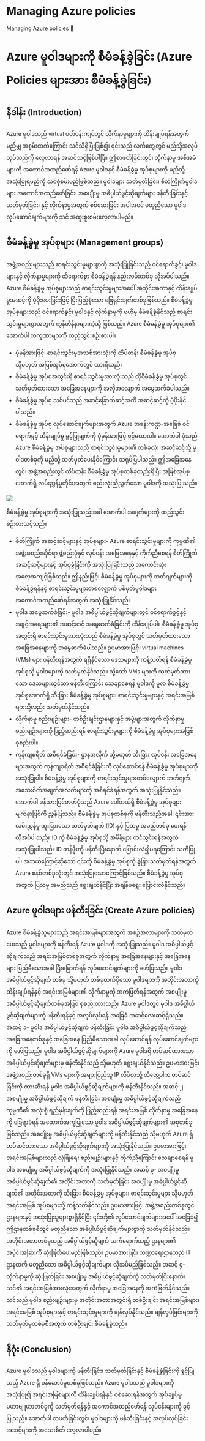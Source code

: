 # Managing Azure policies

[Managing Azure policies 🔗](https://www.coursera.org/learn/cybersecurity-solutions-and-microsoft-defender/supplement/qB2FI/managing-azure-policies)

# Azure မူဝါဒများကို စီမံခန့်ခွဲခြင်း (Azure Policies များအား စီမံခန့်ခွဲခြင်း)

## နိဒါန်း (Introduction)

Azure မူဝါဒသည် virtual ပတ်ဝန်းကျင်တွင် လိုက်နာမှုများကို ထိန်းချုပ်ရန်အတွက် မည်မျှ အစွမ်းထက်ကြောင်း သင်သိရှိပြီးဖြစ်၍၊ ၎င်းသည် လက်တွေ့တွင် မည်သို့အလုပ်လုပ်သည်ကို လေ့လာရန် အဆင်သင့်ဖြစ်ပါပြီ။
ဤစာဖတ်ခြင်းတွင်၊ လိုက်နာမှု အစီအမံများကို အကောင်အထည်ဖော်ရန် Azure မူဝါဒနှင့် စီမံခန့်ခွဲမှု အုပ်စုများကို မည်သို့အသုံးပြုရမည်ကို သင်စုံစမ်းမည်ဖြစ်သည်။ မူဝါဒများ သတ်မှတ်ခြင်း၊ စိတ်ကြိုက်မူဝါဒများ အကောင်အထည်ဖော်ခြင်း၊ အစပျိုးမှု အဓိပ္ပါယ်ဖွင့်ဆိုချက်များ ဖန်တီးခြင်းနှင့် သတ်မှတ်ခြင်း၊ နှင့် လိုက်နာမှုအတွက် စစ်ဆေးခြင်း အပါအဝင် မတူညီသော မူဝါဒ လုပ်ဆောင်ချက်များကို သင် အထူးစူးစမ်းလေ့လာပါမည်။

## စီမံခန့်ခွဲမှု အုပ်စုများ (Management groups)

အဖွဲ့အစည်းများသည် စာရင်းသွင်းမှုများစွာကို အသုံးပြုခြင်းသည် ဝင်ရောက်ခွင့်၊ မူဝါဒများနှင့် လိုက်နာမှုများကို ထိရောက်စွာ စီမံခန့်ခွဲရန် နည်းလမ်းတစ်ခု လိုအပ်ပါသည်။ Azure စီမံခန့်ခွဲမှု အုပ်စုများသည် စာရင်းသွင်းမှုများအပေါ် အတိုင်းအတာနှင့် ထိန်းချုပ်မှုအဆင့်ကို ပံ့ပိုးပေးခြင်းဖြင့် ပြီးပြည့်စုံသော ဖြေရှင်းချက်တစ်ခုဖြစ်သည်။ စီမံခန့်ခွဲမှု အုပ်စုများသည် ဝင်ရောက်ခွင့်၊ မူဝါဒနှင့် လိုက်နာမှုကို ဗဟိုမှ စီမံခန့်ခွဲနိုင်သည့် စာရင်းသွင်းမှုများစွာအတွက် ကွန်တိန်နာများကဲ့သို့ ဖြစ်သည်။
Azure စီမံခန့်ခွဲမှု အုပ်စုများ၏ အောက်ပါ လက္ခဏာများကို ထည့်သွင်းစဉ်းစားပါ။

- ပုံမှန်အားဖြင့်၊ စာရင်းသွင်းမှုအသစ်အားလုံးကို ထိပ်တန်း စီမံခန့်ခွဲမှု အုပ်စု သို့မဟုတ် အမြစ်အုပ်စုအောက်တွင် ထားရှိသည်။
- စီမံခန့်ခွဲမှု အုပ်စုအတွင်းရှိ စာရင်းသွင်းမှုအားလုံးသည် ထိုစီမံခန့်ခွဲမှု အုပ်စုတွင် သတ်မှတ်ထားသော အခြေအနေများကို အလိုအလျောက် အမွေဆက်ခံပါသည်။
- စီမံခန့်ခွဲမှု အုပ်စု သစ်ပင်သည် အဆင့်ခြောက်ဆင့်အထိ အဆင့်ဆင့်ကို ပံ့ပိုးနိုင်ပါသည်။
- စီမံခန့်ခွဲမှု အုပ်စု လုပ်ဆောင်ချက်များအတွက် Azure အခန်းကဏ္ဍ-အခြေခံ ဝင်ရောက်ခွင့် ထိန်းချုပ်မှု ခွင့်ပြုချက်ကို ပုံမှန်အားဖြင့် ဖွင့်မထားပါ။
  အောက်ပါ ပုံသည် Azure စီမံခန့်ခွဲမှု အုပ်စုများသည် စာရင်းသွင်းမှုများ၏ တစ်ခုလုံး အဆင့်ဆင့်သို့ မူဝါဒတစ်ခုကို မည်သို့ သတ်မှတ်ပေးနိုင်ကြောင်း သရုပ်ပြပါသည်။ ဤအခြေအနေတွင်၊ အဖွဲ့အစည်းတွင် ထိပ်တန်း စီမံခန့်ခွဲမှု အုပ်စုတစ်ခုတည်းရှိပြီး အမြစ်အုပ်စုအောက်ရှိ လမ်းညွှန်မှုတိုင်းအတွက် စည်းလုံးညီညွတ်သော မူဝါဒကို အသုံးပြုသည်။

<img src="https://d3c33hcgiwev3.cloudfront.net/imageAssetProxy.v1/7lP5jtcMSAy5jFvk8Wt_JQ_13a761986d064e268e7457c0ec0d77e1_image.png?expiry=1743724800000&hmac=1YYA10cY0B3FiMAD0eT-AqI52l4HxBXDhLnlge29DVw">

စီမံခန့်ခွဲမှု အုပ်စုများကို အသုံးပြုသည့်အခါ အောက်ပါ အချက်များကို ထည့်သွင်းစဉ်းစားသင့်သည်။

- စိတ်ကြိုက် အဆင့်ဆင့်များနှင့် အုပ်စုများ- Azure စာရင်းသွင်းမှုများကို ကုမ္ပဏီ၏ အဖွဲ့အစည်းဆိုင်ရာ ဖွဲ့စည်းပုံနှင့် လုပ်ငန်း အခြေအနေနှင့် ကိုက်ညီစေရန် စိတ်ကြိုက် အဆင့်ဆင့်များနှင့် အုပ်စုခွဲခြင်းကို အသုံးပြုခြင်းသည် အကောင်းဆုံး အလေ့အကျင့်ဖြစ်သည်။ ဤနည်းဖြင့်၊ စီမံခန့်ခွဲမှု အုပ်စုများကို ဘတ်ဂျက်များကို စီမံခန့်ခွဲရန်နှင့် စာရင်းသွင်းမှုများတစ်လျှောက် ပစ်မှတ်မူဝါဒများ အကောင်အထည်ဖော်ရန်အတွက် အသုံးပြုနိုင်သည်။
- မူဝါဒ အမွေဆက်ခံခြင်း- မူဝါဒ အဓိပ္ပါယ်ဖွင့်ဆိုချက်များတွင် ဝင်ရောက်ခွင့်နှင့် အခွင့်အရေးများ၏ အဆင့်ဆင့် အမွေဆက်ခံခြင်းကို ထိန်းချုပ်ပါ။ စီမံခန့်ခွဲမှု အုပ်စုအတွင်းရှိ စာရင်းသွင်းမှုအားလုံးသည် စီမံခန့်ခွဲမှု အုပ်စုတွင် သတ်မှတ်ထားသော အခြေအနေများကို အမွေဆက်ခံပါသည်။ ဥပမာအားဖြင့်၊ virtual machines (VMs) များ ဖန်တီးရန်အတွက် ရရှိနိုင်သော ဒေသများကို ကန့်သတ်ရန် စီမံခန့်ခွဲမှု အုပ်စုသို့ မူဝါဒများကို သတ်မှတ်နိုင်သည်။ သို့သော် VMs များကို သတ်မှတ်ထားသော ဒေသများတွင်သာ ဖန်တီးကြောင်း သေချာစေရန် မူဝါဒကို မူလ စီမံခန့်ခွဲမှု အုပ်စုအောက်ရှိ သီးခြား စီမံခန့်ခွဲမှု အုပ်စုများ၊ စာရင်းသွင်းမှုများနှင့် အရင်းအမြစ်များသို့လည်း သတ်မှတ်နိုင်သည်။
- လိုက်နာမှု စည်းမျဉ်းများ- တစ်ဦးချင်းဌာနများနှင့် အဖွဲ့များအတွက် လိုက်နာမှု စည်းမျဉ်းများကို ဖြည့်ဆည်းရန် စာရင်းသွင်းမှုများကို စီမံခန့်ခွဲမှု အုပ်စုများအဖြစ် စုစည်းပါ။
- ကုန်ကျစရိတ် အစီရင်ခံခြင်း- ဌာနအလိုက် သို့မဟုတ် သီးခြား လုပ်ငန်း အခြေအနေများအတွက် ကုန်ကျစရိတ် အစီရင်ခံခြင်းကို လုပ်ဆောင်ရန် စီမံခန့်ခွဲမှု အုပ်စုများကို အသုံးပြုပါ။ စီမံခန့်ခွဲမှု အုပ်စုများကို စာရင်းသွင်းမှုများတစ်လျှောက် ဘတ်ဂျက် အသေးစိတ်အချက်အလက်များကို အစီရင်ခံရန်အတွက် အသုံးပြုနိုင်သည်။
  အောက်ပါ ဖန်သားပြင်ဓာတ်ပုံသည် Azure ပေါ်တယ်ရှိ စီမံခန့်ခွဲမှု အုပ်စုများ မျက်နှာပြင်ကို ညွှန်ပြသည်။ စီမံခန့်ခွဲမှု အုပ်စုတစ်ခုကို ဖန်တီးသည့်အခါ၊ ၎င်းအား လမ်းညွှန်မှု ထူးခြားသော သတ်မှတ်ချက် (ID) နှင့် ပြသမှု အမည်တစ်ခု ပေးရန် လိုအပ်ပါသည်။ ID ကို စီမံခန့်ခွဲမှု အုပ်စုသို့ အမိန့်များ တင်သွင်းရန်အတွက် အသုံးပြုပါသည်။ ID တန်ဖိုးကို ဖန်တီးပြီးနောက် ပြောင်းလဲ၍မရကြောင်း သတိပြုပါ၊ အဘယ်ကြောင့်ဆိုသော် ၎င်းကို စီမံခန့်ခွဲမှု အုပ်စုကို ခွဲခြားသတ်မှတ်ရန်အတွက် Azure စနစ်တစ်ခုလုံးတွင် အသုံးပြုသောကြောင့်ဖြစ်သည်။ စီမံခန့်ခွဲမှု အုပ်စုအတွက် ပြသမှု အမည်သည် ရွေးချယ်နိုင်ပြီး အချိန်မရွေး ပြောင်းလဲနိုင်သည်။

## Azure မူဝါဒများ ဖန်တီးခြင်း (Create Azure policies)

Azure စီမံခန့်ခွဲသူများသည် အရင်းအမြစ်များအတွက် အစဉ်အလာများကို သတ်မှတ်ပေးသည့် မူဝါဒများကို ဖန်တီးရန် Azure မူဝါဒကို အသုံးပြုသည်။ မူဝါဒ အဓိပ္ပါယ်ဖွင့်ဆိုချက်သည် အရင်းအမြစ်တစ်ခုအတွက် လိုက်နာမှု အခြေအနေများနှင့် အခြေအနေများ ပြည့်မီသောအခါ ပြီးမြောက်ရန် လုပ်ဆောင်ချက်များကို ဖော်ပြသည်။ မူဝါဒ အဓိပ္ပါယ်ဖွင့်ဆိုချက် တစ်ခု သို့မဟုတ် တစ်ခုထက်ပိုသော မူဝါဒများကို အတိုင်းအတာကို ထိန်းချုပ်ရန်နှင့် အရင်းအမြစ်များ၏ လိုက်နာမှုကို အကဲဖြတ်ရန်အတွက် အစပျိုးမှု အဓိပ္ပါယ်ဖွင့်ဆိုချက်တစ်ခုအဖြစ် စုစည်းထားသည်။
Azure မူဝါဒတွင် မူဝါဒ အဓိပ္ပါယ်ဖွင့်ဆိုချက်များကို ဖန်တီးရန်နှင့် အလုပ်လုပ်ရန် အခြေခံ အဆင့်လေးဆင့်ရှိသည်။
အဆင့် ၁- မူဝါဒ အဓိပ္ပါယ်ဖွင့်ဆိုချက် ဖန်တီးခြင်း
မူဝါဒ အဓိပ္ပါယ်ဖွင့်ဆိုချက်သည် အခြေအနေတစ်ခုနှင့် အခြေအနေ ပြည့်မီသောအခါ လုပ်ဆောင်ရန် လုပ်ဆောင်ချက်များကို ဖော်ပြသည်။ မူဝါဒ အဓိပ္ပါယ်ဖွင့်ဆိုချက်များကို Azure မူဝါဒရှိ တပ်ဆင်ထားသော အဓိပ္ပါယ်ဖွင့်ဆိုချက်များမှ ဖန်တီးနိုင်သည် သို့မဟုတ် ရွေးချယ်နိုင်သည်။ ဥပမာအားဖြင့်၊ အဖွဲ့အစည်းတစ်ခုရှိ VMs များကို အများပြည်သူ IP လိပ်စာသို့ ထိတွေ့ပါက တပ်ဆင်ခြင်းကို တားဆီးရန် မူဝါဒ အဓိပ္ပါယ်ဖွင့်ဆိုချက်များကို ဖန်တီးနိုင်သည်။
အဆင့် ၂- အစပျိုးမှု အဓိပ္ပါယ်ဖွင့်ဆိုချက် ဖန်တီးခြင်း
အစပျိုးမှု အဓိပ္ပါယ်ဖွင့်ဆိုချက်သည် ကုမ္ပဏီ၏ အလုံးစုံ ရည်မှန်းချက်ကို ဖြည့်ဆည်းရန် အရင်းအမြစ် လိုက်နာမှု အခြေအနေကို ခြေရာခံရန် အထောက်အကူပြုသော မူဝါဒ အဓိပ္ပါယ်ဖွင့်ဆိုချက်များ၏ အစုတစ်ခုဖြစ်သည်။ အစပျိုးမှု အဓိပ္ပါယ်ဖွင့်ဆိုချက်များကို ဖန်တီးနိုင်သည် သို့မဟုတ် Azure ရှိ တပ်ဆင်ထားသော အဓိပ္ပါယ်ဖွင့်ဆိုချက်များကို အသုံးပြုနိုင်သည်။ ဥပမာအားဖြင့်၊ အရင်းအမြစ်များသည် လုံခြုံရေး စည်းမျဉ်းများနှင့် ကိုက်ညီကြောင်း သေချာစေရန် မူဝါဒ အစပျိုးမှု အဓိပ္ပါယ်ဖွင့်ဆိုချက်ကို အသုံးပြုနိုင်သည်။
အဆင့် ၃- အစပျိုးမှု အဓိပ္ပါယ်ဖွင့်ဆိုချက်၏ အတိုင်းအတာကို သတ်မှတ်ခြင်း
အစပျိုးမှု အဓိပ္ပါယ်ဖွင့်ဆိုချက်၏ အတိုင်းအတာကို သီးခြား စီမံခန့်ခွဲမှု အုပ်စုများ၊ စာရင်းသွင်းမှုများ သို့မဟုတ် အရင်းအမြစ် အုပ်စုများသို့ ကန့်သတ်နိုင်သည်။ ဥပမာအားဖြင့်၊ အဖွဲ့အစည်းတစ်ခုတွင် ဌာနများနှင့် အသုံးပြုသူများစွာရှိနိုင်ပြီး ၎င်းတို့၏ လုပ်ဆောင်ချက်များအပေါ် အခြေခံ၍ ဤဌာနတစ်ခုစီတွင် မတူညီသော အဓိပ္ပါယ်ဖွင့်ဆိုချက်များစွာကို သတ်မှတ်နိုင်သည်။ အတိုင်းအတာတစ်ခုသည် အဓိပ္ပါယ်ဖွင့်ဆိုချက် သက်ရောက်သည့် ဌာနများ၏ အပိုင်းအခြားကို ဆုံးဖြတ်ပေးမည်ဖြစ်သည်။ ဥပမာအားဖြင့်၊ ဘဏ္ဍာရေးဌာနသည် IT ဌာနထက် မတူညီသော အဓိပ္ပါယ်ဖွင့်ဆိုချက်များ လိုအပ်မည်ဖြစ်သည်။
အဆင့် ၄- လိုက်နာမှုကို ဆုံးဖြတ်ခြင်း
အစပျိုးမှု အဓိပ္ပါယ်ဖွင့်ဆိုချက်ကို သတ်မှတ်ပြီးနောက်၊ သင်၏ အရင်းအမြစ်အားလုံးအတွက် လိုက်နာမှု အခြေအနေကို အကဲဖြတ်နိုင်သည်။ သင်သည် မူဝါဒ စည်းမျဉ်းများမှ အတိုင်းအတာအတွင်းရှိ တစ်ဦးချင်း အရင်းအမြစ်များ၊ အရင်းအမြစ် အုပ်စုများနှင့် စာရင်းသွင်းမှုများကို ချန်လှပ်နိုင်သည်။ ချန်လှပ်ခြင်းများကို သတ်မှတ်မှုတစ်ခုစီအတွက် တစ်ဦးချင်း စီမံခန့်ခွဲသည်။

## နိဂုံး (Conclusion)

Azure မူဝါဒသည် မူဝါဒများကို ဖန်တီးခြင်း၊ သတ်မှတ်ခြင်းနှင့် စီမံခန့်ခွဲခြင်းကို ခွင့်ပြုသည့် Azure ရှိ ဝန်ဆောင်မှုတစ်ခုဖြစ်သည်။ Azure မူဝါဒသည် မူဝါဒများကို အသုံးပြု၍ အရင်းအမြစ်များကို ထိန်းချုပ်ရန်နှင့် စစ်ဆေးရန်အတွက် အုပ်ချုပ်မှု မဟာဗျူဟာတစ်ခုကို သတ်မှတ်ရန်နှင့် အကောင်အထည်ဖော်ရန် လုပ်ငန်းများကို ခွင့်ပြုသည်။ အောက်ပါ စာဖတ်ခြင်းတွင်၊ မူဝါဒများကို ဖန်တီးခြင်းနှင့် အလုပ်လုပ်ခြင်း အဆင့်များကို အသေးစိတ် လေ့လာပါမည်။
